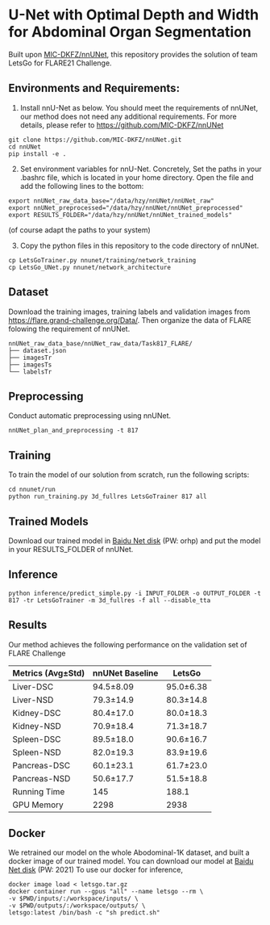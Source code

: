 # U-Net with Optimal Depth and Width for Abdominal Organ Segmentation

Built upon [MIC-DKFZ/nnUNet](https://github.com/MIC-DKFZ/nnUNet), this repository provides the solution of team LetsGo for FLARE21 Challenge.

## Environments and Requirements:
1. Install nnU-Net as below. You should meet the requirements of nnUNet, our method does not need any additional requirements.  For more details, please refer to https://github.com/MIC-DKFZ/nnUNet
```
git clone https://github.com/MIC-DKFZ/nnUNet.git
cd nnUNet
pip install -e .
```

2. Set environment variables for nnU-Net. Concretely, Set the paths in your .bashrc file, which is located in your home directory. Open the file and add the following lines to the bottom:
```
export nnUNet_raw_data_base="/data/hzy/nnUNet/nnUNet_raw"
export nnUNet_preprocessed="/data/hzy/nnUNet/nnUNet_preprocessed"
export RESULTS_FOLDER="/data/hzy/nnUNet/nnUNet_trained_models"
```
(of course adapt the paths to your system)

3. Copy the python files in this repository to the code directory of nnUNet.
```
cp LetsGoTrainer.py nnunet/training/network_training
cp LetsGo_UNet.py nnunet/network_architecture
```

## Dataset
Download the training images, training labels and validation images from https://flare.grand-challenge.org/Data/.
Then organize the data of FLARE folowing the requirement of nnUNet.

    nnUNet_raw_data_base/nnUNet_raw_data/Task817_FLARE/
    ├── dataset.json
    ├── imagesTr
    ├── imagesTs
    └── labelsTr

## Preprocessing
 Conduct automatic preprocessing using nnUNet.
 ```
 nnUNet_plan_and_preprocessing -t 817
 ```

## Training
To train the model of our solution from scratch, run the following scripts:
```
cd nnunet/run
python run_training.py 3d_fullres LetsGoTrainer 817 all
```

## Trained Models
Download our trained model in [Baidu Net disk](https://pan.baidu.com/s/1SW7b-LJB6P1FM8mT4dZMSQ) (PW: orhp) and put the model in your RESULTS_FOLDER of nnUNet.

## Inference
```
python inference/predict_simple.py -i INPUT_FOLDER -o OUTPUT_FOLDER -t 817 -tr LetsGoTrainer -m 3d_fullres -f all --disable_tta
```

## Results
Our method achieves the following performance on the validation set of FLARE Challenge


| Metrics (Avg±Std) | nnUNet Baseline | LetsGo     |
| ------------------ | --------------- | ---------- |
| Liver-DSC          | 94.5±8.09      | 95.0±6.38 |
| Liver-NSD          | 79.3±14.9      | 80.3±14.8 |
| Kidney-DSC         | 80.4±17.0      | 80.0±18.3 |
| Kidney-NSD         | 70.9±18.4      | 71.3±18.7 |
| Spleen-DSC         | 89.5±18.0      | 90.6±16.7 |
| Spleen-NSD         | 82.0±19.3      | 83.9±19.6 |
| Pancreas-DSC       | 60.1±23.1      | 61.7±23.0 |
| Pancreas-NSD       | 50.6±17.7      | 51.5±18.8 |
| Running Time       | 145            | 188.1     |
| GPU Memory         | 2298           | 2938      | 

## Docker
We retrained our model on the whole Abodominal-1K dataset, and built a docker image of our trained model. You can download our model at [Baidu Net disk](https://pan.baidu.com/s/18u45XC04RyzkoQdeIMEtHw) (PW: 2021)
To use our docker for inference, 
```
docker image load < letsgo.tar.gz
docker container run --gpus "all" --name letsgo --rm \
-v $PWD/inputs/:/workspace/inputs/ \
-v $PWD/outputs/:/workspace/outputs/ \
letsgo:latest /bin/bash -c "sh predict.sh"
```
